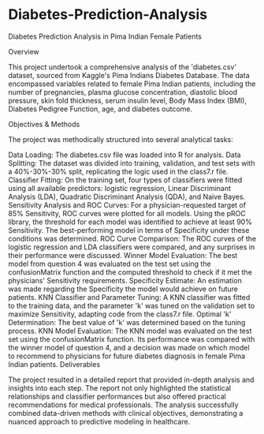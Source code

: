 # Diabetes-Prediction-Analysis
Diabetes Prediction Analysis in Pima Indian Female Patients

Overview

This project undertook a comprehensive analysis of the 'diabetes.csv' dataset, sourced from Kaggle's Pima Indians Diabetes Database. The data encompassed variables related to female Pima Indian patients, including the number of pregnancies, plasma glucose concentration, diastolic blood pressure, skin fold thickness, serum insulin level, Body Mass Index (BMI), Diabetes Pedigree Function, age, and diabetes outcome.

Objectives & Methods

The project was methodically structured into several analytical tasks:

Data Loading: The diabetes.csv file was loaded into R for analysis.
Data Splitting: The dataset was divided into training, validation, and test sets with a 40%-30%-30% split, replicating the logic used in the class7.r file.
Classifier Fitting: On the training set, four types of classifiers were fitted using all available predictors: logistic regression, Linear Discriminant Analysis (LDA), Quadratic Discriminant Analysis (QDA), and Naive Bayes.
Sensitivity Analysis and ROC Curves: For a physician-requested target of 85% Sensitivity, ROC curves were plotted for all models. Using the pROC library, the threshold for each model was identified to achieve at least 90% Sensitivity. The best-performing model in terms of Specificity under these conditions was determined.
ROC Curve Comparison: The ROC curves of the logistic regression and LDA classifiers were compared, and any surprises in their performance were discussed.
Winner Model Evaluation: The best model from question 4 was evaluated on the test set using the confusionMatrix function and the computed threshold to check if it met the physicians' Sensitivity requirements.
Specificity Estimate: An estimation was made regarding the Specificity the model would achieve on future patients.
KNN Classifier and Parameter Tuning: A KNN classifier was fitted to the training data, and the parameter 'k' was tuned on the validation set to maximize Sensitivity, adapting code from the class7.r file.
Optimal 'k' Determination: The best value of 'k' was determined based on the tuning process.
KNN Model Evaluation: The KNN model was evaluated on the test set using the confusionMatrix function. Its performance was compared with the winner model of question 4, and a decision was made on which model to recommend to physicians for future diabetes diagnosis in female Pima Indian patients.
Deliverables

The project resulted in a detailed report that provided in-depth analysis and insights into each step. The report not only highlighted the statistical relationships and classifier performances but also offered practical recommendations for medical professionals. The analysis successfully combined data-driven methods with clinical objectives, demonstrating a nuanced approach to predictive modeling in healthcare.
